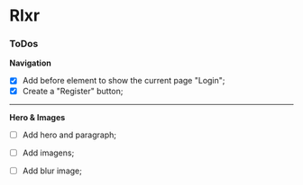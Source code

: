 # Rlxr

### ToDos

**Navigation**

- [x] Add before element to show the current page "Login";
- [x] Create a "Register" button;

---

**Hero & Images**

- [ ] Add hero and paragraph;
- [ ] Add imagens;
- [ ] Add blur image;

